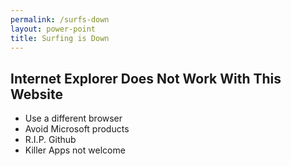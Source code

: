 ```yaml
---
permalink: /surfs-down
layout: power-point
title: Surfing is Down
---
```


## Internet Explorer Does Not Work With This Website


- Use a different browser
- Avoid Microsoft products
- R.I.P. Github
- Killer Apps not welcome

